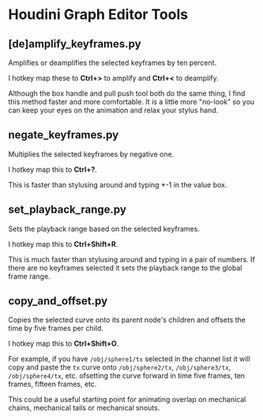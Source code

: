 
# Houdini Graph Editor Tools
## [de]amplify_keyframes.py 

Amplifies or deamplifies the selected keyframes by ten percent.

I hotkey map these to **Ctrl+>** to amplify and **Ctrl+<** to deamplify.

Although the box handle and pull push tool both do the same thing, I find this method faster and more comfortable. It is a little more "no-look" so you can keep your eyes on the animation and relax your stylus hand.

## negate_keyframes.py

Multiplies the selected keyframes by negative one.

I hotkey map this to **Ctrl+?**.

This is faster than stylusing around and typing *-1 in the value box.

## set_playback_range.py

Sets the playback range based on the selected keyframes.

I hotkey map this to **Ctrl+Shift+R**.

This is much faster than stylusing around and typing in a pair of numbers. If there are no keyframes selected it sets the playback range to the global frame range.

## copy_and_offset.py

Copies the selected curve onto its parent node's children and offsets the time by five frames per child.

I hotkey map this to **Ctrl+Shift+O**.

For example, if you have `/obj/sphere1/tx` selected in the channel list it will copy and paste the `tx` curve onto `/obj/sphere2/tx`, `/obj/sphere3/tx`, `/obj/sphere4/tx`, etc. ofsetting the curve forward in time five frames, ten frames, fifteen frames, etc.

This could be a useful starting point for animating overlap on mechanical chains, mechanical tails or mechanical snouts.

